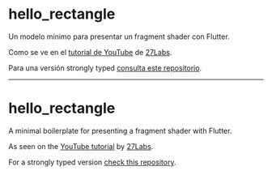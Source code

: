 # hello_rectangle

Un modelo mínimo para presentar un fragment shader con Flutter.  

Como se ve en el [tutorial de YouTube](https://youtu.be/4LBFDv4aTzc) de [27Labs](https://www.youtube.com/@27labs).

Para una versión strongly typed [consulta este repositorio]().

----------------------------------------------------------------------  

# hello_rectangle

A minimal boilerplate for presenting a fragment shader with Flutter.

As seen on the [YouTube tutorial](https://youtu.be/4LBFDv4aTzc) by [27Labs](https://www.youtube.com/@27labs).

For a strongly typed version [check this repository]().
